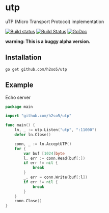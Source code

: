 utp
===

uTP (Micro Transport Protocol) implementation

[![Build status](https://ci.appveyor.com/api/projects/status/j1be8y7p6nd2wqqw?svg=true)](https://ci.appveyor.com/project/h2so5/utp)
[![Build Status](https://travis-ci.org/h2so5/utp.svg)](https://travis-ci.org/h2so5/utp)
[![GoDoc](https://godoc.org/github.com/h2so5/utp?status.svg)](http://godoc.org/github.com/h2so5/utp)

**warning: This is a buggy alpha version.**

## Installation

```
go get github.com/h2so5/utp
```

## Example

Echo server
```go
package main

import "github.com/h2so5/utp"

func main() {
	ln, _ := utp.Listen("utp", ":11000")
	defer ln.Close()

	conn, _ := ln.AcceptUTP()
	for {
		var buf [1024]byte
		l, err := conn.Read(buf[:])
		if err != nil {
			break
		}
		_, err = conn.Write(buf[:l])
		if err != nil {
			break
		}
	}
	conn.Close()
}

```
